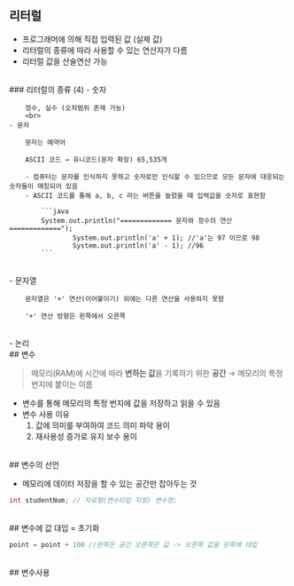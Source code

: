 ## 리터럴

- 프로그래머에 의해 직접 입력된 값 (실제 값)
- 리터럴의 종류에 따라 사용할 수 있는 연산자가 다름
- 리터럴 값을 산술연산 가능
<br>
### 리터럴의 종류 (4)
    - 숫자

        정수, 실수 (오차범위 존재 가능)
        <br>
    - 문자

        문자는 예약어

        ASCII 코드 → 유니코드(문자 확장) 65,535개

        - 컴퓨터는 문자를 인식하지 못하고 숫자로만 인식할 수 있으므로 모든 문자에 대응되는 숫자들이 매칭되어 있음
        - ASCII 코드를 통해 a, b, c 라는 버튼을 눌렀을 때 입력값을 숫자로 표현함

            ```java
            System.out.println("============= 문자와 정수의 연산 =============");
            		System.out.println('a' + 1); //'a'는 97 이므로 98
            		System.out.println('a' - 1); //96
            ```
<br>
    - 문자열

        문자열은 '+' 연산(이어붙이기) 외에는 다른 연산을 사용하지 못함

        '+' 연산 방향은 왼쪽에서 오른쪽

<br>
    - 논리

<br>
## 변수

> 메모리(RAM)에 시간에 따라 **변하는 값**을 기록하기 위한 **공간** → 메모리의 특정 번지에 붙이는 이름

- 변수를 통해 메모리의 특정 번지에 값을 저장하고 읽을 수 있음
- 변수 사용 이유
    1. 값에 의미를 부여하여 코드 의미 파악 용이
    2.  재사용성 증가로 유지 보수 용이
<br>
## 변수의 선언

- 메모리에 데이터 저장을 할 수 있는 공간만 잡아두는 것

```java
int studentNum; // 자료형(변수타입 지정) 변수명;
```
<br>
## 변수에 값 대입 = 초기화

```java
point = point + 100 //왼쪽은 공간 오른쪽은 값 -> 오른쪽 값을 왼쪽에 대입
```
<br>
## 변수사용
